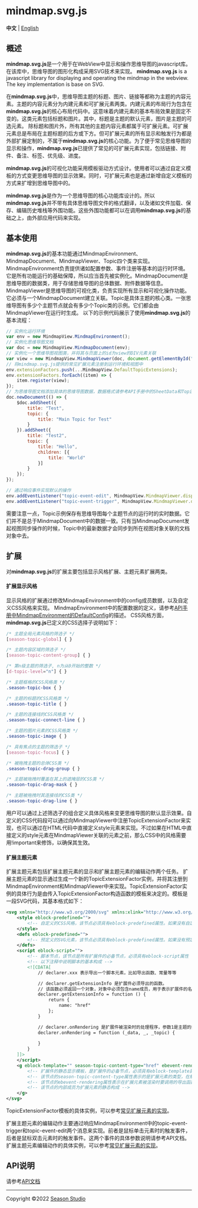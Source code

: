 # mindmap.svg.js
**中文** | [English](./readme.md)
   
  
## 概述
**mindmap.svg.js**是一个用于在WebView中显示和操作思维导图的javascript库。在该库中，思维导图的图形化构成采用SVG技术来实现。
**mindmap.svg.js** is a javascript library for displaying and operating the mindmap in the webview. The key implementation is base on SVG.

在**mindmap.svg.js**中，思维导图主题的标题、图片、链接等都称为主题的内容元素。主题的内容元素分为内建元素和可扩展元素两类。内建元素的布局行为包含在**mindmap.svg.js**的核心布局代码中。这意味着内建元素的基本布局效果是固定不变的。这类元素包括标题和图片。其中，标题是主题的默认元素，图片是主题的可选元素。
除标题和图片外，所有其他的主题内容元素都属于可扩展元素。可扩展元素总是布局在主题标题的后方或下方。但可扩展元素的所有显示和触发行为都是外部扩展定制的，不属于**mindmap.svg.js**的核心功能。为了便于常见思维导图的显示和操作，**mindmap.svg.js**已提供了常见的可扩展元素实现，包括链接、附件、备注、标签、优先级、进度。

**mindmap.svg.js**的可视化功能采用模板驱动方式设计。使用者可以通过自定义模板的方式变更思维导图的显示效果。同时，可扩展元素也是通过新增自定义模板的方式来扩增到思维导图中的。

**mindmap.svg.js**是作为一个思维导图的核心功能库设计的。所以**mindmap.svg.js**并不带有具体思维导图文件的格式翻译，以及诸如文件加载、保存、编辑历史堆栈等外围功能。这些外围功能都可以在调用**mindmap.svg.js**的基础之上，由外部应用代码来实现。

## 基本使用
**mindmap.svg.js**的基本功能通过MindmapEnvironment、MindmapDocument、MindmapViewer、Topic四个类来实现。MindmapEnvironment负责提供诸如配置参数、事件注册等基本的运行时环境。它是所有功能运行的基础保障，所以应当首先被实例化。MindmapDocument是思维导图的数据类，用于存储思维导图的总体数据、附件数据等信息。MindmapViewer是思维导图的可视化类，负责实现所有显示和可视化操作功能。它必须与一个MindmapDocument建立关联。Topic是具体主题的核心类。一张思维导图有多少个主题节点就会有多少个Topic类的示例。它们都会由MindmapViewer在运行时生成。
以下的示例代码展示了使用**mindmap.svg.js**的基本流程：
``` javascript
// 实例化运行环境
var env = new MindmapView.MindmapEnvironment();
// 实例化思维导图文档
var doc = new MindmapView.MindmapDocument(env);
// 实例化一个思维导图视图类，并将其与页面上的id为view的DIV元素关联
var view = new MindmapView.MindmapViewer(doc, document.getElementById("view"));
// 将mindmap.svg.js提供的常见扩展元素注册到运行环境和视图中
env.extensionFactors.push(...MindmapView.DefaultTopicExtensions);
env.extensionFactors.forEach((item) => {
    item.register(view);
});
// 为思维导图文档添加具体的思维导图数据，数据格式请参考API手册中的SheetData和TopicData
doc.newDocument(() => {
    $doc.addSheet({
        title: "Test",
        topic: {
            title: "Main Topic for Test"
        }
    }).addSheet({
        title: "Test2",
        topic: {
            title: "Hello",
            children: [{
                title: "World"
            }]
        }
    });
});

// 通过响应事件实现默认的操作
env.addEventListener("topic-event-edit", MindmapView.MindmapViewer.dispatchTopicEventAction.bind(MindmapView.DefaultTopicEventActions));
env.addEventListener("topic-event-trigger", MindmapView.MindmapViewer.dispatchTopicEventAction.bind(MindmapView.DefaultTopicEventActions));
```
需要注意一点，Topic示例保存有思维导图每个主题节点的运行时的实时数据。它们并不是总于MindmapDocument中的数据一致。只有当MindmapDocument发起视图同步操作的时候，Topic中的最新数据才会同步到所在视图对象关联的文档对象中去。

## 扩展
对**mindmap.svg.js**的扩展主要包括显示风格扩展、主题元素扩展两类。
#### 扩展显示风格
显示风格的扩展通过修改MindmapEnvironment中的config成员数据，以及自定义CSS风格来实现。
MindmapEnvironment中的配置数据的定义，请参考[API手册中MindmapEnvironment的DefaultConfig](./doc/mindmapEnv.md#MindmapEnvironment+DefaultConfig)的描述。
CSS风格方面，**mindmap.svg.js**已定义的CSS选择子说明如下：
``` css
/* 主题全局元素风格的筛选子 */
[season-topic-global] { }

/* 主题内容区域的筛选子 */
[season-topic-content-group] { }

/* 第n级主题的筛选子, n为从0开始的整数 */
[d-topic-level="n"] { }

/* 主题框格的CSS风格类 */
.season-topic-box { }

/* 主题的标题的CSS风格类 */
.season-topic-title { }

/* 主题的连接线的CSS风格类 */
.season-topic-connect-line { }

/* 主题的图片元素的CSS风格类 */
.season-topic-image { }

/* 具有焦点的主题的筛选子 */
[season-topic-focus] { }

/* 被拖拽主题的总体CSS类 */
.season-topic-drag-group { }

/* 主题被拖拽时覆盖在其上的遮掩层的CSS类 */
.season-topic-drag-mask { }

/* 主题被拖拽时其连接线的CSS类 */
.season-topic-drag-line { }
```
用户可以通过上述筛选子的组合定义具体风格来变更思维导图的默认显示效果。自定义的CSS代码段可以通过向MindmapViewer中注册TopicExtensionFactor来实现，也可以通过在HTML代码中直接定义style元素来实现。不过如果在HTML中直接定义的style元素在MindmapViewer关联的元素之前，那么CSS中的风格需要用!important来修饰，以确保其生效。
#### 扩展主题元素
扩展主题元素包括扩展主题元素的显示和扩展主题元素的编辑动作两个任务。
扩展主题元素的显示通过生成一个新的TopicExtensionFactor实例，并将其注册到MindmapEnvironment和MindmapViewer中来实现。TopicExtensionFactor实例的具体行为是由传入TopicExtensionFactor构造函数的模板来决定的。模板是一段SVG代码，其基本格式如下：
``` xml
<svg xmlns="http://www.w3.org/2000/svg" xmlns:xlink="http://www.w3.org/1999/xlink">
    <style eblock-predefined="">
        <!-- 自定义的CSS风格，该节点必须具有eblock-predefined属性。如果没有自定义风格，可以删除该节点 -->
    </style>
    <defs eblock-predefined="">
        <!-- 预定义的SVG元素，该节点必须具有eblock-predefined属性。如果没有预定义的SVG元素，可以删除该节点 -->
    </defs>
    <script eblock-script="">
        <!-- 脚本节点，该节点是所有扩展件的必备节点，必须具有eblock-script属性 -->
        <!-- 以下注释中说明脚本的基本构成 -->
        <![CDATA[
            // declarer.xxx 表示导出一个脚本元素，比如导出函数、常量等等

            // declarer.getExtensionInfo 是扩展件必须导出的函数。
            // 该函数必须返回一个对象，对象中必须包含name成员，用于表示扩展件的名称。该名称要有全局唯一性。
            declarer.getExtensionInfo = function () {
                return {
                    name: "href"
                };
            }

            // declarer.onRendering 是扩展件被渲染时的处理程序，参数1是主题的数据，参数2是主题的实例对象
            declarer.onRendering = function (_data, _, _topic) {
                
            }
        }
    ]]>
    </script>
    <g eblock-template="" season-topic-content-type="href" ebevent-rendering="onRendering">
        <!-- 扩展件的静态显示模板，是扩展件的必备节点，必须具有eblock-template属性 -->
        <!-- 该节点的season-topic-content-type属性表示的是扩展元素的类型，在触发编辑的时候会作为参数体现在消息中 -->
        <!-- 该节点的ebevent-rendering属性表示在扩展元素被渲染时要调用的导出函数 -->
        <!-- 该节点的内部成员为扩展元素的静态构成 -->
    </g>
</svg>
```
TopicExtensionFactor模板的具体实例，可以参考[常见扩展元素的实现](./src/defaultTopicExtensions/)。

扩展主题元素的编辑动作主要通过响应MindmapEnvironment中的topic-event-trigger和topic-event-edit两个消息来实现。前者是鼠标单击元素时的触发事件，后者是鼠标双击元素时的触发事件。这两个事件的具体参数说明请参考API文档。
扩展主题元素编辑动作的具体实例，可以参考[常见扩展元素的实现](./src/defaultExportActions/)。

## API说明
请参考[API文档](./doc/api.md)

----------
Copyright ©2022 [Season Studio](mailto:season-studio@outlook.com)
